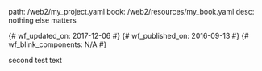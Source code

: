 path: /web2/my_project.yaml
book: /web2/resources/my_book.yaml
desc: nothing else matters

{# wf_updated_on: 2017-12-06 #}
{# wf_published_on: 2016-09-13 #}
{# wf_blink_components: N/A #}

second test text
